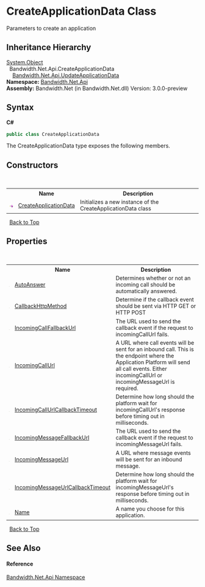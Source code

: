 ﻿# CreateApplicationData Class
 

Parameters to create an application


## Inheritance Hierarchy
<a href="http://msdn2.microsoft.com/en-us/library/e5kfa45b" target="_blank">System.Object</a><br />&nbsp;&nbsp;Bandwidth.Net.Api.CreateApplicationData<br />&nbsp;&nbsp;&nbsp;&nbsp;<a href ="T_Bandwidth_Net_Api_UpdateApplicationData.md">Bandwidth.Net.Api.UpdateApplicationData</a><br />
**Namespace:**&nbsp;<a href ="N_Bandwidth_Net_Api.md">Bandwidth.Net.Api</a><br />**Assembly:**&nbsp;Bandwidth.Net (in Bandwidth.Net.dll) Version: 3.0.0-preview

## Syntax

**C#**<br />
``` C#
public class CreateApplicationData
```

The CreateApplicationData type exposes the following members.


## Constructors
&nbsp;<table><tr><th></th><th>Name</th><th>Description</th></tr><tr><td>![Public method](media/pubmethod.gif "Public method")</td><td><a href ="M_Bandwidth_Net_Api_CreateApplicationData__ctor.md">CreateApplicationData</a></td><td>
Initializes a new instance of the CreateApplicationData class</td></tr></table>&nbsp;
<a href="#createapplicationdata-class">Back to Top</a>

## Properties
&nbsp;<table><tr><th></th><th>Name</th><th>Description</th></tr><tr><td>![Public property](media/pubproperty.gif "Public property")</td><td><a href ="P_Bandwidth_Net_Api_CreateApplicationData_AutoAnswer.md">AutoAnswer</a></td><td>
Determines whether or not an incoming call should be automatically answered.</td></tr><tr><td>![Public property](media/pubproperty.gif "Public property")</td><td><a href ="P_Bandwidth_Net_Api_CreateApplicationData_CallbackHttpMethod.md">CallbackHttpMethod</a></td><td>
Determine if the callback event should be sent via HTTP GET or HTTP POST</td></tr><tr><td>![Public property](media/pubproperty.gif "Public property")</td><td><a href ="P_Bandwidth_Net_Api_CreateApplicationData_IncomingCallFallbackUrl.md">IncomingCallFallbackUrl</a></td><td>
The URL used to send the callback event if the request to incomingCallUrl fails.</td></tr><tr><td>![Public property](media/pubproperty.gif "Public property")</td><td><a href ="P_Bandwidth_Net_Api_CreateApplicationData_IncomingCallUrl.md">IncomingCallUrl</a></td><td>
A URL where call events will be sent for an inbound call. This is the endpoint where the Application Platform will send all call events. Either incomingCallUrl or incomingMessageUrl is required.</td></tr><tr><td>![Public property](media/pubproperty.gif "Public property")</td><td><a href ="P_Bandwidth_Net_Api_CreateApplicationData_IncomingCallUrlCallbackTimeout.md">IncomingCallUrlCallbackTimeout</a></td><td>
Determine how long should the platform wait for incomingCallUrl's response before timing out in milliseconds.</td></tr><tr><td>![Public property](media/pubproperty.gif "Public property")</td><td><a href ="P_Bandwidth_Net_Api_CreateApplicationData_IncomingMessageFallbackUrl.md">IncomingMessageFallbackUrl</a></td><td>
The URL used to send the callback event if the request to incomingMessageUrl fails.</td></tr><tr><td>![Public property](media/pubproperty.gif "Public property")</td><td><a href ="P_Bandwidth_Net_Api_CreateApplicationData_IncomingMessageUrl.md">IncomingMessageUrl</a></td><td>
A URL where message events will be sent for an inbound message.</td></tr><tr><td>![Public property](media/pubproperty.gif "Public property")</td><td><a href ="P_Bandwidth_Net_Api_CreateApplicationData_IncomingMessageUrlCallbackTimeout.md">IncomingMessageUrlCallbackTimeout</a></td><td>
Determine how long should the platform wait for incomingMessageUrl's response before timing out in milliseconds.</td></tr><tr><td>![Public property](media/pubproperty.gif "Public property")</td><td><a href ="P_Bandwidth_Net_Api_CreateApplicationData_Name.md">Name</a></td><td>
A name you choose for this application.</td></tr></table>&nbsp;
<a href="#createapplicationdata-class">Back to Top</a>

## See Also


#### Reference
<a href ="N_Bandwidth_Net_Api.md">Bandwidth.Net.Api Namespace</a><br />
